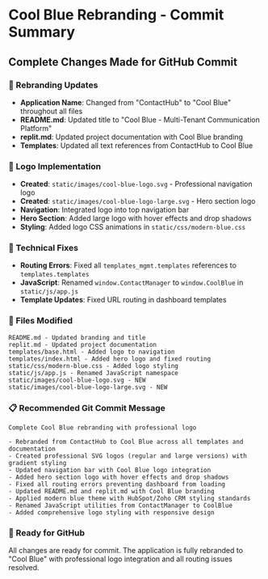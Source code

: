# Cool Blue Rebranding - Commit Summary

## Complete Changes Made for GitHub Commit

### 🎨 Rebranding Updates
- **Application Name**: Changed from "ContactHub" to "Cool Blue" throughout all files
- **README.md**: Updated title to "Cool Blue - Multi-Tenant Communication Platform"
- **replit.md**: Updated project documentation with Cool Blue branding
- **Templates**: Updated all text references from ContactHub to Cool Blue

### 🎨 Logo Implementation
- **Created**: `static/images/cool-blue-logo.svg` - Professional navigation logo
- **Created**: `static/images/cool-blue-logo-large.svg` - Hero section logo
- **Navigation**: Integrated logo into top navigation bar
- **Hero Section**: Added large logo with hover effects and drop shadows
- **Styling**: Added logo CSS animations in `static/css/modern-blue.css`

### 🔧 Technical Fixes
- **Routing Errors**: Fixed all `templates_mgmt.templates` references to `templates.templates`
- **JavaScript**: Renamed `window.ContactManager` to `window.CoolBlue` in `static/js/app.js`
- **Template Updates**: Fixed URL routing in dashboard templates

### 📁 Files Modified
```
README.md - Updated branding and title
replit.md - Updated project documentation
templates/base.html - Added logo to navigation
templates/index.html - Added hero logo and fixed routing
static/css/modern-blue.css - Added logo styling
static/js/app.js - Renamed JavaScript namespace
static/images/cool-blue-logo.svg - NEW
static/images/cool-blue-logo-large.svg - NEW
```

### 📋 Recommended Git Commit Message
```
Complete Cool Blue rebranding with professional logo

- Rebranded from ContactHub to Cool Blue across all templates and documentation
- Created professional SVG logos (regular and large versions) with gradient styling
- Updated navigation bar with Cool Blue logo integration
- Added hero section logo with hover effects and drop shadows
- Fixed all routing errors preventing dashboard from loading
- Updated README.md and replit.md with Cool Blue branding
- Applied modern blue theme with HubSpot/Zoho CRM styling standards
- Renamed JavaScript utilities from ContactManager to CoolBlue
- Added comprehensive logo styling with responsive design
```

### 🚀 Ready for GitHub
All changes are ready for commit. The application is fully rebranded to "Cool Blue" with professional logo integration and all routing issues resolved.